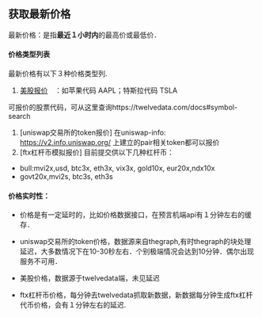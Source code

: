 ## 获取最新价格

最新价格：是指**最近１小时内**的最高价或最低价．

#### 价格类型列表
最新价格有以下３种价格类型列.
1.  [美股报价](stock.md)　：如苹果代码 AAPL；特斯拉代码 TSLA

可报价的股票代码，可从这里查询https://twelvedata.com/docs#symbol-search

1.  [uniswap交易所的token报价]
在uniswap-info: https://v2.info.uniswap.org/ 上建立的pair相关token都可以报价
1.  [ftx杠杆币模拟报价]
目前提交供以下几种杠杆币：
- bull:mvi2x,usd, btc3x, eth3x, vix3x, gold10x, eur20x,ndx10x
- govt20x,mvi2s, btc3s, eth3s

#### 价格实时性：
- 价格是有一定延时的，比如价格数据接口，在预言机端api有１分钟左右的缓存．

- uniswap交易所的token价格，数据源来自thegraph,有时thegraph的块处理延迟，大多数情况下在10-30秒左右．个别极端情况会达到10分钟．偶尔出现服务不可用．

- 美股价格，数据源于twelvedata端，未见延迟

- ftx杠杆币价格，每分钟去twelvedata抓取新数据，新数据每分钟生成ftx杠杆代币价格，会有１分钟左右的延迟.


